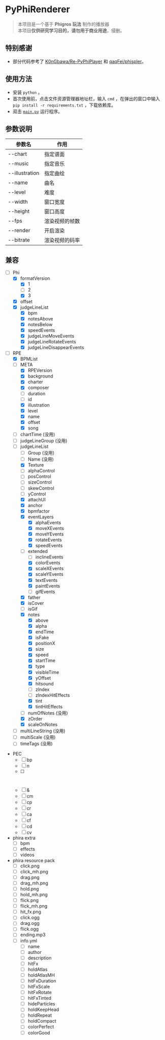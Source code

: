 # PyPhiRenderer
> 本项目是一个基于 **Phigros 玩法** 制作的播放器  
> 本项目**仅供研究学习目的，请勿用于商业用途**，侵删。

## 特别感谢
- 部分代码参考了 [K0nGbawa/Re-PyPhiPlayer](https://github.com/K0nGbawa/Re-PyPhiPlayer/) 和 [qaqFei/phispler](https://github.com/qaqFei/phispler/)。

## 使用方法
- 安装 `python` 。
- 首次使用前，点击文件资源管理器地址栏，输入 `cmd` ，在弹出的窗口中输入 `pip install -r requirements.txt` ，下载依赖库。
- 双击 [`main.py`](main.py) 运行程序。

## 参数说明
|参数名|作用|
|-|-|
|--chart|指定谱面|
|--music|指定音乐|
|--illustration|指定曲绘|
|--name|曲名|
|--level|难度|
|--width|窗口宽度|
|--height|窗口高度|
|--fps|渲染视频的帧数|
|--render|开启渲染|
|--bitrate|渲染视频的码率|

## 兼容
- [ ] Phi
    - [x] formatVersion
        - [x] 1
        - [ ] 2
        - [x] 3
    - [x] offset
    - [x] judgeLineList
        - [x] bpm
        - [x] notesAbove
        - [x] notesBelow
        - [x] speedEvents
        - [x] judgeLineMoveEvents
        - [x] judgeLineRotateEvents
        - [x] judgeLineDisappearEvents

- [ ] RPE
    - [x] BPMList
    - [ ] META
        - [x] RPEVersion
        - [x] background
        - [x] charter
        - [x] composer
        - [ ] duration
        - [ ] id
        - [x] illustration
        - [x] level
        - [x] name
        - [x] offset
        - [x] song
    - [ ] chartTime (没用)
    - [ ] judgeLineGroup (没用)
    - [ ] judgeLineList
        - [ ] Group (没用)
        - [ ] Name (没用)
        - [x] Texture
        - [ ] alphaControl
        - [ ] posControl
        - [ ] sizeControl
        - [ ] skewControl
        - [ ] yControl
        - [x] attachUI
        - [x] anchor
        - [x] bpmfactor
        - [x] eventLayers
            - [x] alphaEvents
            - [x] moveXEvents
            - [x] moveYEvents
            - [x] rotateEvents
            - [x] speedEvents
        - [ ] extended
            - [ ] inclineEvents
            - [x] colorEvents
            - [x] scaleXEvents
            - [x] scaleYEvents
            - [x] textEvents
            - [x] paintEvents
            - [ ] gifEvents
        - [x] father
        - [x] isCover
        - [ ] isGif
        - [x] notes
            - [x] above
            - [x] alpha
            - [x] endTime
            - [x] isFake
            - [x] positionX
            - [x] size
            - [x] speed
            - [x] startTime
            - [x] type
            - [x] visibleTime
            - [x] yOffset
            - [x] hitsound
            - [ ] zIndex
            - [ ] zIndexHitEffects
            - [x] tint
            - [x] tintHitEffects
        - [ ] numOfNotes (没用)
        - [x] zOrder
        - [x] scaleOnNotes
    - [ ] multiLineString (没用)
    - [ ] multiScale (没用)
    - [ ] timeTags (没用)

- PEC
    - [ ] bp
    - [ ] n
    - [ ] #
    - [ ] &
    - [ ] cm
    - [ ] cp
    - [ ] cr
    - [ ] ca
    - [ ] cf
    - [ ] cd
    - [ ] cv

- phira extra
    - [ ] bpm
    - [ ] effects
    - [ ] videos

- phira resource pack
    - [ ] click.png
    - [ ] click_mh.png
    - [ ] drag.png
    - [ ] drag_mh.png
    - [ ] hold.png
    - [ ] hold_mh.png
    - [ ] flick.png
    - [ ] flick_mh.png
    - [ ] hit_fx.png
    - [ ] click.ogg
    - [ ] drag.ogg
    - [ ] flick.ogg
    - [ ] ending.mp3
    - [ ] info.yml
        - [ ] name
        - [ ] author
        - [ ] description
        - [ ] hitFx
        - [ ] holdAtlas
        - [ ] holdAtlasMH
        - [ ] hitFxDuration
        - [ ] hitFxScale
        - [ ] hitFxRotate
        - [ ] hitFxTinted
        - [ ] hideParticles
        - [ ] holdKeepHead
        - [ ] holdRepeat
        - [ ] holdCompact
        - [ ] colorPerfect
        - [ ] colorGood